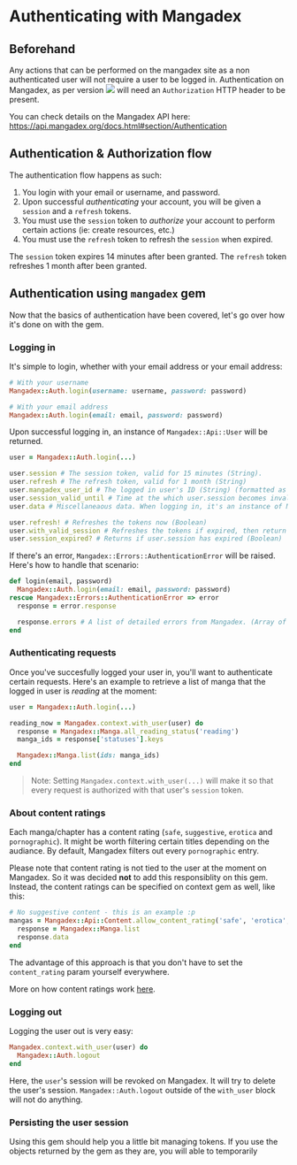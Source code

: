 # Authenticating with Mangadex

## Beforehand

Any actions that can be performed on the mangadex site as a non authenticated user will not require a user to be logged
in. Authentication on Mangadex, as per version
<a href="https://rubygems.org/gems/mangadex"><img src="https://badgen.net/rubygems/v/mangadex" /></a>
will need an `Authorization` HTTP header to be present.

You can check details on the Mangadex API here: https://api.mangadex.org/docs.html#section/Authentication

## Authentication & Authorization flow

The authentication flow happens as such:

1. You login with your email or username, and password.
2. Upon successful _authenticating_ your account, you will be given a `session` and a `refresh` tokens.
3. You must use the `session` token to _authorize_ your account to perform certain actions (ie: create resources, etc.)
4. You must use the `refresh` token to refresh the `session` when expired.

The `session` token expires 14 minutes after been granted. The `refresh` token refreshes 1 month after been granted.

## Authentication using `mangadex` gem

Now that the basics of authentication have been covered, let's go over how it's done on with the gem.

### Logging in

It's simple to login, whether with your email address or your email address:

```ruby
# With your username
Mangadex::Auth.login(username: username, password: password)

# With your email address
Mangadex::Auth.login(email: email, password: password)
```

Upon successful logging in, an instance of `Mangadex::Api::User` will be returned.

```ruby
user = Mangadex::Auth.login(...)

user.session # The session token, valid for 15 minutes (String).
user.refresh # The refresh token, valid for 1 month (String)
user.mangadex_user_id # The logged in user's ID (String) (formatted as a UUID)
user.session_valid_until # Time at the which user.session becomes invalid (Time)
user.data # Miscellaneaous data. When logging in, it's an instance of Mangadex::User (response from the server)

user.refresh! # Refreshes the tokens now (Boolean)
user.with_valid_session # Refreshes the tokens if expired, then return user itself (Mangadex::Api::User)
user.session_expired? # Returns if user.session has expired (Boolean)
```

If there's an error, `Mangadex::Errors::AuthenticationError` will be raised. Here's how to handle that scenario:

```ruby
def login(email, password)
  Mangadex::Auth.login(email: email, password: password)
rescue Mangadex::Errors::AuthenticationError => error
  response = error.response

  response.errors # A list of detailed errors from Mangadex. (Array of Mangadex::Api::Response::Error)
end
```

### Authenticating requests

Once you've succesfully logged your user in, you'll want to authenticate certain requests. Here's an
example to retrieve a list of manga that the logged in user is _reading_ at the moment:

```ruby
user = Mangadex::Auth.login(...)

reading_now = Mangadex.context.with_user(user) do
  response = Mangadex::Manga.all_reading_status('reading')
  manga_ids = response['statuses'].keys

  Mangadex::Manga.list(ids: manga_ids)
end
```

> Note: Setting `Mangadex.context.with_user(...)` will make it so that every request is authorized with that user's `session` token.

### About content ratings

Each manga/chapter has a content rating (`safe`, `suggestive`, `erotica` and `pornographic`). It might be
worth filtering certain titles depending on the audiance. By default, Mangadex filters out every
`pornographic` entry.

Please note that content rating is not tied to the user at the moment on Mangadex. So it was decided **not** to add this responsiblity on this gem. Instead, the content ratings can be specified on context gem as well, like this:

```ruby
# No suggestive content - this is an example :p
mangas = Mangadex::Api::Content.allow_content_rating('safe', 'erotica', 'pornographic') do
  response = Mangadex::Manga.list
  response.data
end
```

The advantage of this approach is that you don't have to set the `content_rating` param yourself
everywhere.

More on how content ratings work [here]().

### Logging out

Logging the user out is very easy:

```ruby
Mangadex.context.with_user(user) do
  Mangadex::Auth.logout
end
```

Here, the `user`'s session will be revoked on Mangadex. It will try to delete the user's session. `Mangadex::Auth.logout` outside of the `with_user` block will not do anything.

### Persisting the user session

Using this gem should help you a little bit managing tokens. If you use the objects returned by the gem
as they are, you will able to temporarily
